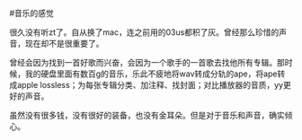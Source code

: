 #音乐的感觉

很久没有听zt了。自从换了mac，连之前用的03us都积了灰。曾经那么珍惜的声音，现在却不是很重要了。

曾经会因为找到一首好歌而兴奋，会因为一个歌手的一首歌去找他所有专辑。那时候，我的硬盘里面有数百g的音乐，乐此不疲地将wav转成分轨的ape，将ape转成apple lossless；为每张专辑分类、加注释、找封面；对比播放器的音质，yy更好的声音。

虽然没有很多钱，没有很好的装备，也没有金耳朵。但是对于音乐和声音，确实倾心。